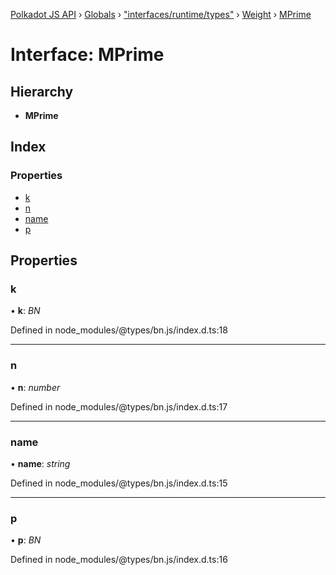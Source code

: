 [Polkadot JS API](../README.md) › [Globals](../globals.md) › ["interfaces/runtime/types"](../modules/_interfaces_runtime_types_.md) › [Weight](_interfaces_runtime_types_.weight.md) › [MPrime](_interfaces_runtime_types_.weight.mprime.md)

# Interface: MPrime

## Hierarchy

* **MPrime**

## Index

### Properties

* [k](_interfaces_runtime_types_.weight.mprime.md#k)
* [n](_interfaces_runtime_types_.weight.mprime.md#n)
* [name](_interfaces_runtime_types_.weight.mprime.md#name)
* [p](_interfaces_runtime_types_.weight.mprime.md#p)

## Properties

###  k

• **k**: *BN*

Defined in node_modules/@types/bn.js/index.d.ts:18

___

###  n

• **n**: *number*

Defined in node_modules/@types/bn.js/index.d.ts:17

___

###  name

• **name**: *string*

Defined in node_modules/@types/bn.js/index.d.ts:15

___

###  p

• **p**: *BN*

Defined in node_modules/@types/bn.js/index.d.ts:16
